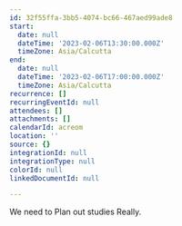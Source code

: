 ```yaml
---
id: 32f55ffa-3bb5-4074-bc66-467aed99ade8
start:
  date: null
  dateTime: '2023-02-06T13:30:00.000Z'
  timeZone: Asia/Calcutta
end:
  date: null
  dateTime: '2023-02-06T17:00:00.000Z'
  timeZone: Asia/Calcutta
recurrence: []
recurringEventId: null
attendees: []
attachments: []
calendarId: acreom
location: ''
source: {}
integrationId: null
integrationType: null
colorId: null
linkedDocumentId: null

---
```


We need to Plan out studies Really.

